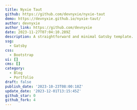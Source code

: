 ```yaml
---
title: Nyxie Taut
github: https://github.com/devnyxie/nyxie-taut
demo: https://devnyxie.github.io/nyxie-taut/
author: devnyxie
author_link: https://github.com/devnyxie
date: 2023-11-27T07:04:10.289Z
description: A straightforward and minimal Gatsby template.
ssg:
  - Gatsby
css:
  - Bootstrap
ui: []
cms: []
category:
  - Blog
  - Portfolio
draft: false
publish_date: '2023-10-23T08:00:18Z'
update_date: '2023-12-01T13:15:45Z'
github_star: 0
github_fork: 4
---
```

